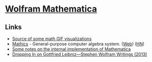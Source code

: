 # [Wolfram Mathematica](https://www.wolfram.com/mathematica/)

## Links

- [Source of some math GIF visualizations](https://github.com/InertialObservr/twitter_gifs)
- [Mathics](https://github.com/mathics/Mathics) - General-purpose computer algebra system. ([Web](https://mathics.github.io/)) ([HN](https://news.ycombinator.com/item?id=19851934))
- [Some notes on the internal implementation of Mathematica](https://reference.wolfram.com/language/tutorial/SomeNotesOnInternalImplementation.html)
- [Dropping In on Gottfried Leibniz—Stephen Wolfram Writings (2013)](https://writings.stephenwolfram.com/2013/05/dropping-in-on-gottfried-leibniz/)
